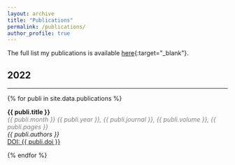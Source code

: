 ```yaml
---
layout: archive
title: "Publications"
permalink: /publications/
author_profile: true
---
```


The full list my publications is available [here](https://ui.adsabs.harvard.edu/search/q=author%3A%22Toscano%2C%20Teresa%22&sort=date%20desc%2C%20bibcode%20desc&p_=0){:target="_blank"}.

## 2022
---

{% for publi in site.data.publications %}

 <strong> {{ publi.title }} </strong> <br />
 <span style="color:grey"> <em>{{ publi.month }} {{ publi.year }},  {{ publi.journal }}, {{ publi.volume }}, {{ publi.pages }} </em> </span> <br />
  <em>{{ publi.authors }} </em><br /> <a href="{{ publi.url }}"> DOI: {{ publi.doi }}</a>
 
{% endfor %}

